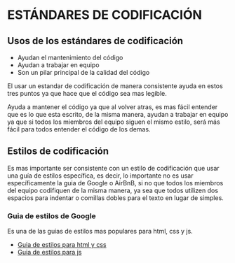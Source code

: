 # ESTÁNDARES DE CODIFICACIÓN

## Usos de los estándares de codificación
- Ayudan el mantenimiento del código
- Ayudan a trabajar en equipo
- Son un pilar principal de la calidad del código

El usar un estandar de codificación de manera consistente ayuda en estos tres puntos ya que hace que el código sea mas legible.

Ayuda a mantener el código ya que al volver atras, es mas fácil entender que es lo que esta escrito, de la misma manera, ayudan a trabajar en equipo ya que si todos los miembros del equipo siguen el mismo estilo, será más fácil para todos entender el código de los demas.
## Estilos de codificación
Es mas importante ser consistente con un estilo de codificación que usar una guía de estilos específica, es decir, lo importante no es usar específicamente la guia de Google o AirBnB, si no que todos los miembros del equipo codifiquen de la misma manera, ya sea que todos utilizen dos espacios para indentar o comillas dobles para el texto en lugar de simples.

### Guia de estilos de Google
Es una de las guias de estilos mas populares para html, css y js.
- [Guia de estilos para html y css](https://google.github.io/styleguide/htmlcssguide.html)
- [Guia de estilos para js](https://google.github.io/styleguide/jsguide.html)
